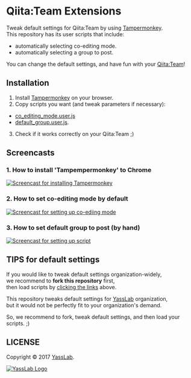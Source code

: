 # Qiita:Team Extensions

Tweak default settings for Qiita:Team by using [Tampermonkey](https://tampermonkey.net/).   
This repository has its user scripts that include:

- automatically selecting co-editing mode.
- automatically selecting a group to post.

You can change the default settings, and have fun with your [Qiita:Team](https://teams.qiita.com/)!

## Installation

1. Install [Tampermonkey](http://tampermonkey.net) on your browser.
2. Copy scripts you want (and tweak parameters if necessary):
  - [co_editing_mode.user.js](https://github.com/yasslab/qiita-team-extension/raw/master/co_editing_mode.user.js)
  - [default_group.user.js](https://github.com/yasslab/qiita-team-extension/raw/master/default_group.user.js).

3. Check if it works correctly on your Qiita:Team ;)

## Screencasts

### 1. How to install 'Tampempermonkey' to Chrome

[![Screencast for installing Tampermonkey](http://g.recordit.co/7G0SlMUKlB.gif)](http://recordit.co/7G0SlMUKlB)

### 2. How to set co-editing mode by default

[![Screencast for setting up co-ediing mode](http://g.recordit.co/O61OOQ0lhC.gif)](http://recordit.co/O61OOQ0lhC)

### 3. How to set default group to post (by hand)

[![Screencast for setting up script](http://g.recordit.co/R6nUxwjLCs.gif)]()


## TIPS for default settings

If you would like to tweak default settings organization-widely,   
we recommend to **fork this repository** first,   
then load scripts by [clicking the links](https://github.com/yasslab/qiita-team-extensions#installation) above.

This repository tweaks default settings for [YassLab](https://yasslab.jp/) organization,   
but it would not be perfectly fit to your organization's demand.

So, we recommend to fork, tweak default settings, and then load your scripts. ;)


## LICENSE

Copyright &copy; 2017 [YassLab](https://yasslab.jp/).

[![YassLab Logo](https://yasslab.jp/img/logo_rect_copy.png)](https://yasslab.jp/)
